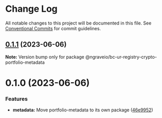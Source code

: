 # Change Log

All notable changes to this project will be documented in this file.
See [Conventional Commits](https://conventionalcommits.org) for commit guidelines.

## [0.1.1](https://github.com/ngraveio/ur-registry/compare/@ngraveio/bc-ur-registry-crypto-portfolio-metadata@0.1.0...@ngraveio/bc-ur-registry-crypto-portfolio-metadata@0.1.1) (2023-06-06)

**Note:** Version bump only for package @ngraveio/bc-ur-registry-crypto-portfolio-metadata





# 0.1.0 (2023-06-06)


### Features

* **metadata:** Move portfolio-metadata to its own package ([46e9952](https://github.com/ngraveio/ur-registry/commit/46e9952110cd007a3b119951b7e9fdebfc63fed9))
